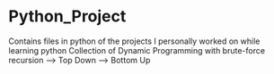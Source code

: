 # Python_Project
Contains files in python of the projects I personally worked on while learning python 
Collection of Dynamic Programming with brute-force recursion --> Top Down --> Bottom Up
